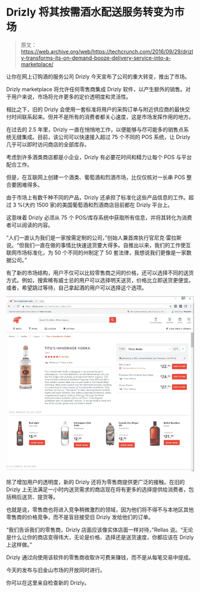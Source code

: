 # Drizly 将其按需酒水配送服务转变为市场 

> 原文：<https://web.archive.org/web/https://techcrunch.com/2016/09/29/drizly-transforms-its-on-demand-booze-delivery-service-into-a-marketplace/>

让你在网上订购酒的服务公司 Drizly 今天宣布了公司的重大转变，推出了市场。

Drizly marketplace 将允许任何零售商集成 Drizly 软件，以产生额外的销售。对于用户来说，市场将允许更多的定价透明度和灵活性。

相比之下，旧的 Drizly 会使用一套标准将用户的采购订单与附近供应商的最快交付时间联系起来。但并不是所有的消费者都关心速度，这是市场发挥作用的地方。

在过去的 2.5 年里，Drizly 一直在悄悄地工作，以便能够与尽可能多的销售点系统无缝集成。目前，该公司可以快速接入超过 75 个不同的 POS 系统，让 Drizly 几乎可以即时访问商店的全部库存。

考虑到许多酒类商店都是小企业，Drizly 有必要花时间和精力让每个 POS 与平台配合工作。

但是，在互联网上创建一个酒类、葡萄酒和烈酒市场，比仅仅核对一长串 POS 整合要困难得多。

由于市场上有数千种不同的产品，Drizly 还承担了标准化这些产品信息的工作。超过 3 %(大约 1500 家)的美国葡萄酒和烈酒商店目前都在 Drizly 平台上。

这意味着 Drizly 必须从 75 个 POS/库存系统中获取所有信息，并将其转化为消费者可以阅读的内容。

“人们一直认为我们是一家按需定制的公司，”创始人兼首席执行官尼克·雷拉斯说。“但我们一直在做的事情比快速送货要大得多。自推出以来，我们的工作使互联网市场标准化，为 50 个不同的州制定了 50 套法律，我想说我们更像是一家数据公司。”

有了新的市场结构，用户不仅可以比较零售商之间的价格，还可以选择不同的送货方式。例如，搜索稀有威士忌的用户可以选择明天送货，价格比立即送货更便宜。或者，希望跳过等待，自己拿起酒的用户可以选择这个选项。

![sf-open-network](img/10b595d9a9e8985dd9f9e47381ac9a32.png)

除了增加用户的透明度，新的 Drizly 还将为零售商提供更广泛的接触。在旧的 Drizly 上无法满足一小时内送货需求的商店现在将有更多的选择提供给消费者，包括稍后送货、提货等。

也就是说，零售商也将进入竞争稍微激烈的领域，因为他们将不得不与本地区其他零售商的价格竞争，而不是盲目接受旧 Drizly 发给他们的订单。

“我们告诉我们的零售商，Drizly 店面应该像实体店面一样对待，”Rellas 说。“无论是什么让你的商店变得伟大，无论是价格、选择还是送货速度，你都应该在 Drizly 上这样做。”

Drizly 通过向使用该软件的零售商收取许可费来赚钱，而不是从每笔交易中提成。

今天的发布与旧金山市场的开放同时进行。

你可以在这里亲自检查新的 Drizly。